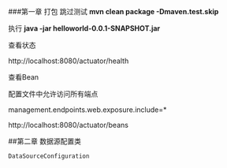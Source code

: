 ###第一章
打包 跳过测试
**mvn clean package -Dmaven.test.skip**

执行
**java -jar helloworld-0.0.1-SNAPSHOT.jar**

查看状态

http://localhost:8080/actuator/health

查看Bean

配置文件中允许访问所有端点

management.endpoints.web.exposure.include=*

http://localhost:8080/actuator/beans

##第二章
数据源配置类

```DataSourceConfiguration```


